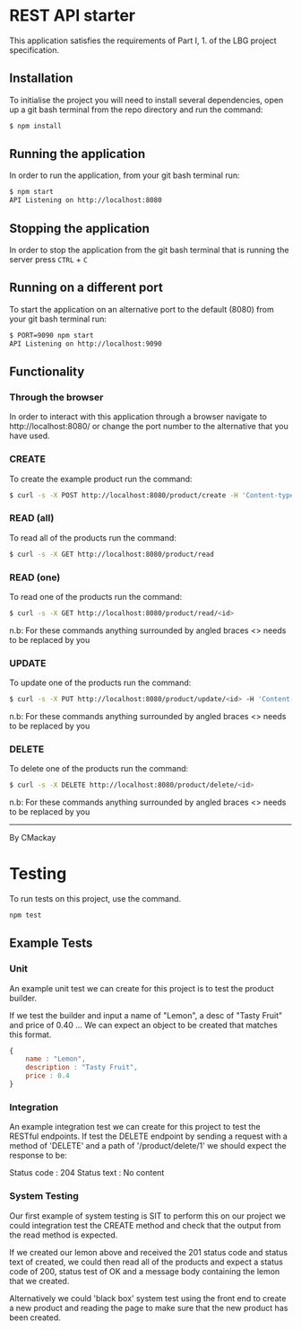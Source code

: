 # REST API starter

This application satisfies the requirements of Part I, 1. of the LBG project specification.

## Installation

To initialise the project you will need to install several dependencies, open up a git bash terminal from the repo directory and run the command:

~~~ bash
$ npm install
~~~

## Running the application

In order to run the application, from your git bash terminal run:

~~~ bash
$ npm start
API Listening on http://localhost:8080
~~~

## Stopping the application

In order to stop the application from the git bash terminal that is running the server press ``CTRL`` + ``C``

## Running on a different port

To start the application on an alternative port to the default (8080) from your git bash terminal run:

~~~ bash
$ PORT=9090 npm start
API Listening on http://localhost:9090
~~~

## Functionality

### Through the browser

In order to interact with this application through a browser navigate to http://localhost:8080/ or change the port number to the alternative that you have used.

### CREATE

To create the example product run the command:

~~~ bash
$ curl -s -X POST http://localhost:8080/product/create -H 'Content-type:application/json' -d '{"name":"example product", "description":"this is an example", "price":9.99}'
~~~

### READ (all)

To read all of the products run the command:

~~~ bash
$ curl -s -X GET http://localhost:8080/product/read
~~~

### READ (one)

To read one of the products run the command:

~~~ bash
$ curl -s -X GET http://localhost:8080/product/read/<id>
~~~

n.b: For these commands anything surrounded by angled braces <> needs to be replaced by you

### UPDATE

To update one of the products run the command:

~~~ bash
$ curl -s -X PUT http://localhost:8080/product/update/<id> -H 'Content-type:application/json'  -d '{"name":"updated product", "description":"its brand new", "price":99.99}'
~~~

n.b: For these commands anything surrounded by angled braces <> needs to be replaced by you

### DELETE

To delete one of the products run the command:

~~~ bash
$ curl -s -X DELETE http://localhost:8080/product/delete/<id>
~~~

n.b: For these commands anything surrounded by angled braces <> needs to be replaced by you

---

By CMackay


# Testing

To run tests on this project, use the command.

~~~ bash
npm test
~~~

## Example Tests

### Unit
An example unit test we can create for this project is to test the product builder.

If we test the builder and input a name of "Lemon", a desc of "Tasty Fruit" and price of 0.40 ... 
We can expect an object to be created that matches this format.

~~~ javascript
{
    name : "Lemon",
    description : "Tasty Fruit",
    price : 0.4
}
~~~

### Integration
An example integration test we can create for this project to test the RESTful endpoints.
If test the DELETE endpoint by sending a request with a method of 'DELETE' and a path of '/product/delete/1' we should expect the response to be:

Status code : 204
Status text : No content

### System Testing
Our first example of system testing is SIT to perform this on our project we could integration test the CREATE method and check that the output from the read method is expected.

If we created our lemon above and received the 201 status code and status text of created, we could then read all of the products and expect a status code of 200, status test of OK and a message body containing the lemon that we created.

Alternatively we could 'black box' system test using the front end to create a new product and reading the page to make sure that the new product has been created.






